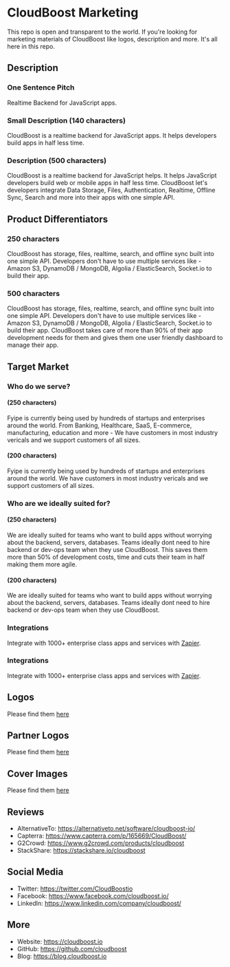 # CloudBoost Marketing

This repo is open and transparent to the world. If you're looking for marketing materials of CloudBoost like logos, description and more. It's all here in this repo. 

## Description

### One Sentence Pitch
Realtime Backend for JavaScript apps.

### Small Description (140 characters)
CloudBoost is a realtime backend for JavaScript apps. It helps developers build apps in half less time. 

### Description (500 characters)
CloudBoost is a realtime backend for JavaScript helps. It helps JavaScript developers build web or mobile apps in half less time. CloudBoost let's developers integrate Data Storage, Files, Authentication, Realtime, Offline Sync, Search and more into their apps with one simple API.  

## Product Differentiators

### 250 characters

CloudBoost has storage, files, realtime, search, and offline sync built into one simple API. Developers don't have to use multiple services like -  Amazon S3, DynamoDB / MongoDB, Algolia / ElasticSearch, Socket.io to build their app. 

### 500 characters

CloudBoost has storage, files, realtime, search, and offline sync built into one simple API. Developers don't have to use multiple services like -  Amazon S3, DynamoDB / MongoDB, Algolia / ElasticSearch, Socket.io to build their app. CloudBoost takes care of more than 90% of their app development needs for them and gives them one user friendly dashboard to manage their app. 

## Target Market

### Who do we serve? 

#### (250 characters)

Fyipe is currently being used by hundreds of startups and enterprises around the world. From Banking, Healthcare, SaaS, E-commerce, manufacturing, education and more - We have customers in most industry vericals and we support customers of all sizes. 

#### (200 characters)

Fyipe is currently being used by hundreds of startups and enterprises around the world. We have customers in most industry vericals and we support customers of all sizes. 

### Who are we ideally suited for? 

#### (250 characters)

We are ideally suited for teams who want to build apps without worrying about the backend, servers, databases. Teams ideally dont need to hire backend or dev-ops team when they use CloudBoost. This saves them more than 50% of development costs, time and cuts their team in half making them more agile. 

#### (200 characters)
We are ideally suited for teams who want to build apps without worrying about the backend, servers, databases. Teams ideally dont need to hire backend or dev-ops team when they use CloudBoost.

### Integrations 

Integrate with 1000+ enterprise class apps and services with [Zapier](https://zapier.com).  

### Integrations 

Integrate with 1000+ enterprise class apps and services with [Zapier](https://zapier.com).  

## Logos

Please find them [here](/logos)

## Partner Logos

Please find them [here](/partner-logos)

## Cover Images

Please find them [here](/covers)

## Reviews

- AlternativeTo: https://alternativeto.net/software/cloudboost-io/
- Capterra: https://www.capterra.com/p/165669/CloudBoost/
- G2Crowd: https://www.g2crowd.com/products/cloudboost
- StackShare: https://stackshare.io/cloudboost


## Social Media

- Twitter: https://twitter.com/CloudBoostio
- Facebook: https://www.facebook.com/cloudboost.io/
- LinkedIn: https://www.linkedin.com/company/cloudboost/

## More
- Website: https://cloudboost.io
- GitHub: https://github.com/cloudboost
- Blog: https://blog.cloudboost.io
